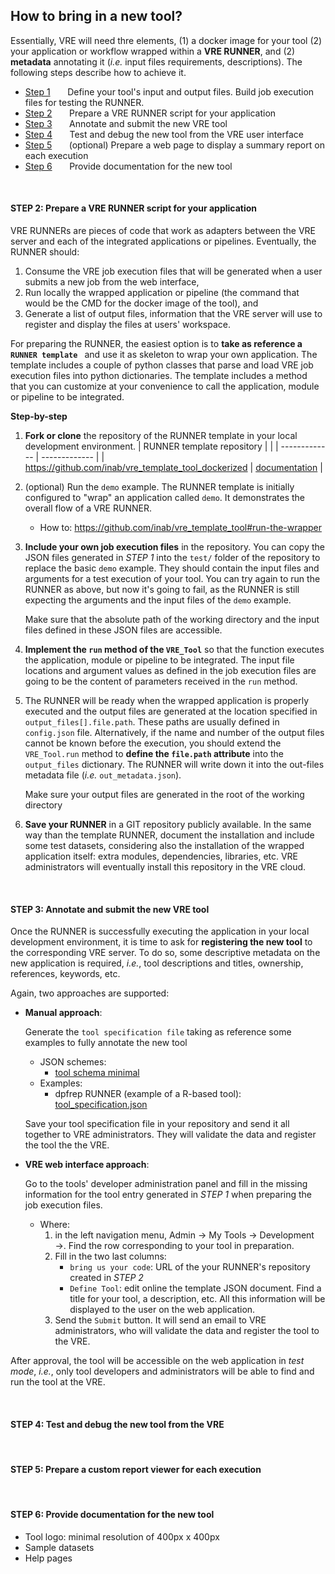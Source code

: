 ## How to bring in a new tool?
Essentially, VRE will need thre elements, (1) a docker image for your tool (2) your application or workflow wrapped within a **VRE RUNNER**, and (2) **metadata** annotating it (*i.e.* input files requirements, descriptions). The following steps describe how to achieve it.

- [Step 1](#step-1-pre-define-your-tool-to-build-a-test-set-of-VRE-job-execution-files) &nbsp; &nbsp; &nbsp; Define your tool's input and output files. Build job execution files for testing the RUNNER.
- [Step 2](#step-2-prepare-a-VRE-RUNNER-wrapping-your-application) &nbsp; &nbsp; &nbsp; Prepare a VRE RUNNER script for your application
- [Step 3](#step-3-annotate-and-submit-the-new-VRE-tool) &nbsp; &nbsp; &nbsp; Annotate and submit the new VRE tool
- [Step 4](#step-4-test-and-debug-the-new-tool-from-the-VRE) &nbsp; &nbsp; &nbsp; Test and debug the new tool from the VRE user interface
- [Step 5](#step-5-prepare-a-web-page-to-display-a-summary-report-on-each-execution) &nbsp; &nbsp; &nbsp; (optional) Prepare a web page to display a summary report on each execution
- [Step 6](#step-6-provide-documentation-for-the-new-tool) &nbsp; &nbsp; &nbsp; Provide documentation for the new tool
<br/>



#### STEP 2: Prepare a VRE RUNNER script for your application

VRE RUNNERs are pieces of code that work as adapters between the VRE server and each of the integrated applications or pipelines. Eventually, the RUNNER should: 
1. Consume the VRE job execution files that will be generated when a user submits a new job from the web interface,
2. Run locally the wrapped application or pipeline (the command that would be the CMD for the docker image of the tool), and  
3. Generate a list of output files, information that the VRE server will use to register and display the files at users' workspace.

For preparing the RUNNER, the easiest option is to **take as reference a `RUNNER template `** and use it as skeleton to wrap your own application. The template includes a couple of python classes that parse and load VRE job execution files into python dictionaries. The template includes a method that you can customize at your convenience to call the application, module or pipeline to be integrated.  

**Step-by-step**

1. **Fork or clone** the repository of the RUNNER template in your local development environment.
    | RUNNER template repository |  |
    | ------------- | ------------- |
    | https://github.com/inab/vre_template_tool_dockerized | [documentation](https://vre-template-tool.readthedocs.io/en/latest/reference/classes.html) |

2. (optional) Run the `demo` example. The RUNNER template is initially configured to "wrap" an application called `demo`. It demonstrates the overall flow of a VRE RUNNER.
    - How to: https://github.com/inab/vre_template_tool#run-the-wrapper
3. **Include your own job execution files** in the repository. You can copy the JSON files generated in *STEP 1* into the `test/` folder of the repository to replace the basic `demo` example. They should contain the input files and arguments for a test execution of your tool. You can try again to run the RUNNER as above, but now it's going to fail, as the RUNNER is still expecting the arguments and the input files  of the `demo` example.

    Make sure that the absolute path of the working directory and the input files defined in these JSON files are accessible.

4. **Implement the `run` method of the `VRE_Tool`** so that the function executes the application, module or pipeline to be integrated. The input file locations and argument values as defined in the job execution files are going to be the content of parameters received  in the  `run` method.

5. The RUNNER will be ready when the  wrapped application is properly executed and the output files are generated at the location specified in `output_files[].file.path`. These paths are usually defined in `config.json` file.
    Alternatively, if the name and number of the output files cannot be known before the execution, you should extend the `VRE_Tool.run` method to **define the `file.path` attribute** into the `output_files` dictionary. The RUNNER will write down it into the out-files metadata file (*i.e.* `out_metadata.json`).

    Make sure your output files are generated in the root of the working directory

6. **Save your RUNNER** in a GIT repository publicly available. In the same way than the template RUNNER, document the installation and include some test datasets, considering also the installation of the wrapped application itself: extra modules, dependencies, libraries, etc. VRE administrators will eventually install this repository in the VRE cloud.

<br/>

#### STEP 3: Annotate and submit the new VRE tool

Once the RUNNER is successfully executing the application in your local development environment, it is time to ask for **registering the new tool** to the corresponding VRE server. To do so, some descriptive metadata on the new application is required, *i.e.*, tool descriptions and titles, ownership, references, keywords, etc.

Again, two approaches are supported: 

- **Manual approach**:
   
    Generate the `tool specification file` taking as reference some examples to fully annotate the new tool
    - JSON schemes:
        - [tool schema minimal](https://github.com/euCanSHare/vre/tree/master/tool_schemas/tool_specification)
    - Examples:
        - dpfrep RUNNER (example of a R-based tool):  [tool_specification.json](https://github.com/inab/vre_dpfrep_executor/tree/master/tool_specification)
    
    Save your tool specification file in your repository and send it all together to VRE administrators. They will validate the data and register the tool the the VRE.

- **VRE web interface approach**:
    
    Go to the tools' developer administration panel and fill in the missing information for the tool entry generated in *STEP 1* when preparing the job execution files.  
    - Where:
        1. in the left navigation menu, Admin &#8594; My Tools &#8594; Development &#8594;. Find the row corresponding to your tool in preparation.
        2. Fill in the two last columns:
            - `bring us your code`: URL of the your RUNNER's repository created in *STEP 2*
            - `Define Tool`: edit online the template JSON document. Find a title for your tool, a description, etc. All this information will be displayed to the user on the web application.
        3. Send the `Submit` button. It will send an email to VRE administrators, who will validate the data and register the tool to the VRE.

After approval, the tool will be accessible on the web application in *test mode*, *i.e.*, only tool developers and administrators will be able to find and run the tool at the VRE.

<br/>

#### STEP 4: Test and debug the new tool from the VRE

<br/>

#### STEP 5: Prepare a custom report viewer for each execution

<br/>

#### STEP 6: Provide documentation for the new tool

- Tool logo: minimal resolution of 400px x 400px
- Sample datasets
- Help pages


